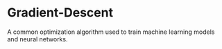 # Gradient-Descent
A common optimization algorithm used to train machine learning models and neural networks.
